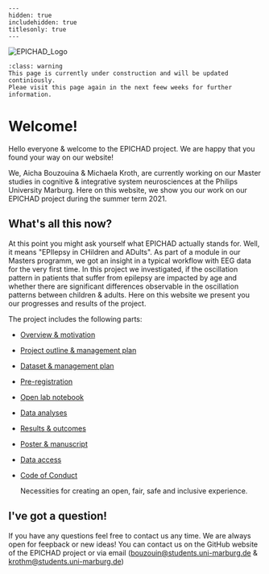 
```{toctree}
---
hidden: true
includehidden: true
titlesonly: true
---
```
![EPICHAD_Logo](https://user-images.githubusercontent.com/83064474/125676180-84c14f43-eead-4410-9b2b-cc91d691820f.png)





```{admonition} About the content of this Jupyter Book
:class: warning
This page is currently under construction and will be updated continiously.
Pleae visit this page again in the next feew weeks for further information.
```


# Welcome!

Hello everyone & welcome to the EPICHAD project. We are happy that you found your way on our website!

We, Aicha Bouzouina & Michaela Kroth, are currently working on our Master studies in cognitive & integrative system neurosciences at the Philips University Marburg. Here on this website, we show you our work on our EPICHAD project during the summer term 2021.


## What's all this now?

At this point you might ask yourself what EPICHAD actually stands for. 
Well, it means "EPIlepsy in CHildren and ADults". As part of a module in our Masters programm, we got an insight in a typical workflow with EEG data for the very first time. In this project we investigated, if the oscillation pattern in patients that suffer from epilepsy are impacted by age and whether there are significant differences observable in the oscillation patterns between children & adults.
Here on this website we present you our progresses and results of the project.


The project includes the following parts:

* [Overview & motivation]()

  

* [Project outline & management plan]()

 

* [Dataset & management plan]()

  

* [Pre-registration]()

 

* [Open lab notebook]()

      
      
* [Data analyses]()

  
   
* [Results & outcomes]()

   

* [Poster & manuscript]()

   

* [Data access]()

   

* [Code of Conduct](https://g0rella.github.io/gorella_overview/CoC.html)

   Necessities for creating an open, fair, safe and inclusive experience.

## I've got a question!

If you have any questions feel free to contact us any time. We are always open for feepback or new ideas! You can contact us on the GitHub website of the EPICHAD project or via email (bouzouin@students.uni-marburg.de & krothm@students.uni-marburg.de)
